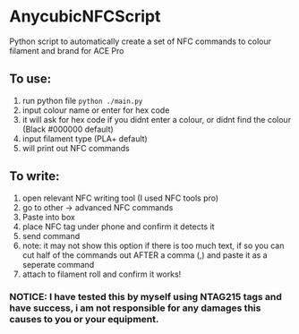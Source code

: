 # AnycubicNFCScript

Python script to automatically create a set of NFC commands to colour filament and brand for ACE Pro 

## To use:

1. run python file `python ./main.py`
2. input colour name or enter for hex code
3. it will ask for hex code if you didnt enter a colour, or didnt find the colour (Black #000000 default)
4. input filament type (PLA+ default)
5. will print out NFC commands
 
## To write:

1. open relevant NFC writing tool (I used NFC tools pro)
2. go to other -> advanced NFC commands
3. Paste into box
4. place NFC tag under phone and confirm it detects it
5. send command
6. note: it may not show this option if there is too much text, if so you can cut half of the commands out AFTER a comma (,) and paste it as a seperate command
7. attach to filament roll and confirm it works!


### NOTICE: I have tested this by myself using NTAG215 tags and have success, i am not responsible for any damages this causes to you or your equipment.
